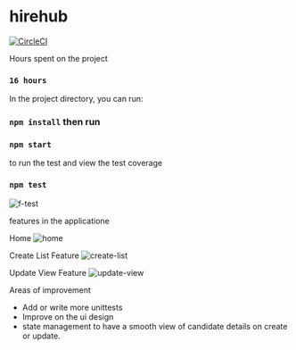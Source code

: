 # hirehub

[![CircleCI](https://dl.circleci.com/status-badge/img/gh/Emmanuel-Dominic/hirehub/tree/main.svg?style=svg)](https://dl.circleci.com/status-badge/redirect/gh/Emmanuel-Dominic/hirehub/tree/main)


Hours spent on the project

### `16 hours`

In the project directory, you can run:

### `npm install` then run
### `npm start`

to run the test and view the test coverage

### `npm test`
![f-test](https://github.com/Emmanuel-Dominic/hirehub/assets/50827537/accedeaa-7aa8-4b94-9393-3cf6222eed6a)


features in the applicatione

Home
![home](https://github.com/Emmanuel-Dominic/hirehub/assets/50827537/98cf684a-20ef-4efc-8bd5-05bd637bf0de)

Create List Feature
![create-list](https://github.com/Emmanuel-Dominic/hirehub/assets/50827537/8ce6177d-161d-425f-a983-fcf699bdefc6)


Update View Feature
![update-view](https://github.com/Emmanuel-Dominic/hirehub/assets/50827537/935324af-5fff-4c40-bff4-7a44ad2d2e46)


Areas of improvement
- Add or write more unittests
- Improve on the ui design
- state management to have a smooth view of candidate details on create or update.

